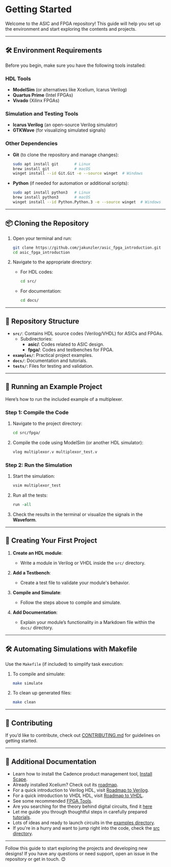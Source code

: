 # **Getting Started**

Welcome to the ASIC and FPGA repository! This guide will help you set up the environment and start exploring the contents and projects.

---

## 🛠️ Environment Requirements

Before you begin, make sure you have the following tools installed:

### HDL Tools

- **ModelSim** (or alternatives like Xcelium, Icarus Verilog)
- **Quartus Prime** (Intel FPGAs)
- **Vivado** (Xilinx FPGAs)

### Simulation and Testing Tools

- **Icarus Verilog** (an open-source Verilog simulator)
- **GTKWave** (for visualizing simulated signals)

### Other Dependencies

- **Git** (to clone the repository and manage changes):

  ```bash
  sudo apt install git       # Linux
  brew install git           # macOS
  winget install --id Git.Git -e --source winget  # Windows
  ```

- **Python** (if needed for automation or additional scripts):

  ```bash
  sudo apt install python3   # Linux
  brew install python3       # macOS
  winget install --id Python.Python.3 -e --source winget  # Windows
  ```

---

## 📦 Cloning the Repository

1. Open your terminal and run:

   ```bash
   git clone https://github.com/jakunzler/asic_fpga_introduction.git
   cd asic_fpga_introduction
   ```

2. Navigate to the appropriate directory:
   - For HDL codes:

     ```bash
     cd src/
     ```

   - For documentation:

     ```bash
     cd docs/
     ```

---

## 📘 Repository Structure

- **`src/`**: Contains HDL source codes (Verilog/VHDL) for ASICs and FPGAs.
  - Subdirectories:
    - **asic/**: Codes related to ASIC design.
    - **fpga/**: Codes and testbenches for FPGA.
- **`examples/`**: Practical project examples.
- **`docs/`**: Documentation and tutorials.
- **`tests/`**: Files for testing and validation.

---

## 🚀 Running an Example Project

Here’s how to run the included example of a multiplexer.

### **Step 1: Compile the Code**

1. Navigate to the project directory:

   ```bash
   cd src/fpga/
   ```

2. Compile the code using ModelSim (or another HDL simulator):

   ```bash
   vlog multiplexor.v multiplexor_test.v
   ```

### **Step 2: Run the Simulation**

1. Start the simulation:

   ```bash
   vsim multiplexor_test
   ```

2. Run all the tests:

   ```tcl
   run -all
   ```

3. Check the results in the terminal or visualize the signals in the **Waveform**.

---

## 📝 Creating Your First Project

1. **Create an HDL module**:
   - Write a module in Verilog or VHDL inside the `src/` directory.

2. **Add a Testbench**:
   - Create a test file to validate your module's behavior.

3. **Compile and Simulate**:
   - Follow the steps above to compile and simulate.

4. **Add Documentation**:
   - Explain your module’s functionality in a Markdown file within the `docs/` directory.

---

## 🛠️ Automating Simulations with Makefile

Use the `Makefile` (if included) to simplify task execution:

1. To compile and simulate:

   ```bash
   make simulate
   ```

2. To clean up generated files:

   ```bash
   make clean
   ```

---

## 🤝 Contributing

If you’d like to contribute, check out [CONTRIBUTING.md](../../CONTRIBUTING.md) for guidelines on getting started.

---

## 📄 Additional Documentation

- Learn how to install the Cadence product management tool, [Install Scape](./install_scape_cadence_products.md).
- Already installed Xcelium? Check out its [roadmap](roadmap_to_xcelium.md).
- For a quick introduction to Verilog HDL, visit [Roadmap to Verilog](./roadmap_to_verilog.md).
- For a quick introduction to VHDL HDL, visit [Roadmap to VHDL](./roadmap_to_vhdl.md).
- See some recommended [FPGA Tools](../references/fpga-tools.md).
- Are you searching for the theory behind digital circuits, find it [here](../references/README.md)
- Let me guide you through thoughtful steps in carefully prepared [tutorials](../tutorials/README.md).
- Lots of ideas and ready to launch circuits in the [examples directory](../../examples/README.md).
- If you're in a hurry and want to jump right into the code, check the [src directory](../../src/README.md).

---

Follow this guide to start exploring the projects and developing new designs! If you have any questions or need support, open an issue in the repository or get in touch. 😊

